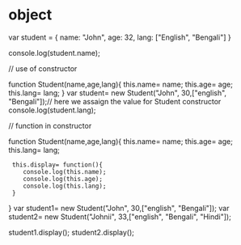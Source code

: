 # object

var student = {
    name: "John",
    age: 32,
    lang: ["English", "Bengali"]
}

console.log(student.name);


// use of constructor

function Student(name,age,lang){
     this.name= name;
     this.age= age;
     this.lang= lang;
}
var student= new Student("John", 30,["english", "Bengali"]);// here we assaign the value for Student constructor
console.log(student.lang);

// function in constructor

function Student(name,age,lang){
     this.name= name;
     this.age= age;
     this.lang= lang;

     this.display= function(){
        console.log(this.name);
        console.log(this.age);
        console.log(this.lang);
     }
}
var student1= new Student("John", 30,["english", "Bengali"]);
var student2= new Student("Johnii", 33,["english", "Bengali", "Hindi"]);

student1.display();
student2.display();
